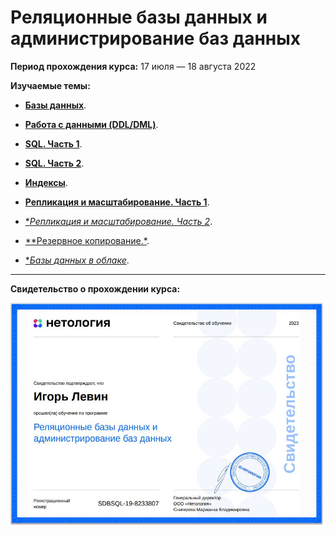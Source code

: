 # Реляционные базы данных и администрирование баз данных

**Период прохождения курса:** 17 июля — 18 августа 2022

**Изучаемые темы:**

- [**Базы данных**](https://github.com/elekpow/netology/blob/main/reldb/lesson1/README.md).

- [**Работа с данными (DDL/DML)**](https://github.com/elekpow/netology/blob/main/reldb/lesson2/README.md).

- [**SQL. Часть 1**](https://github.com/elekpow/netology/blob/main/reldb/lesson3/README.md).

- [**SQL. Часть 2**](https://github.com/elekpow/netology/blob/main/reldb/lesson4/README.md).

- [**Индексы**](https://github.com/elekpow/netology/blob/main/reldb/lesson5/README.md).

- [**Репликация и масштабирование. Часть 1**](https://github.com/elekpow/netology/blob/main/reldb/lesson6/README.md).

- [**Репликация и масштабирование. Часть 2*](https://github.com/elekpow/netology/blob/main/reldb/lesson7/README.md).

- [**Резервное копирование.*](https://github.com/elekpow/netology/blob/main/reldb/lesson8/README.md).

- [**Базы данных в облаке*](https://github.com/elekpow/netology/blob/main/reldb/lesson9/README.md).

---

**Свидетельство о прохождении курса:**

<img src="https://github.com/elekpow/netology/blob/main/reldb/images/cert.jpg" alt="cert.jpg" border="0" width="500">



















